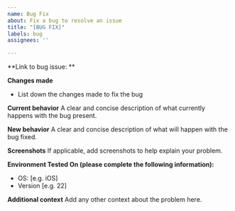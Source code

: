 ```yaml
---
name: Bug Fix
about: Fix a bug to resolve an issue
title: "[BUG FIX]"
labels: bug
assignees: ''

---
```


**Link to bug issue: ** 

**Changes made**
* List down the changes made to fix the bug

**Current behavior**
A clear and concise description of what currently happens with the bug present.

**New behavior**
A clear and concise description of what will happen with the bug fixed.

**Screenshots**
If applicable, add screenshots to help explain your problem.

**Environment Tested On (please complete the following information):**
 - OS: [e.g. iOS]
 - Version [e.g. 22]

**Additional context**
Add any other context about the problem here.

